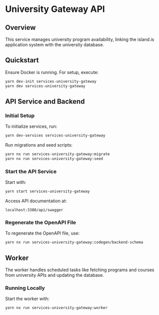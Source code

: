 # University Gateway API

## Overview

This service manages university program availability, linking the island.is application system with the university database.

## Quickstart

Ensure Docker is running. For setup, execute:

```bash
yarn dev-init services-university-gateway
yarn dev services-university-gateway
```

## API Service and Backend

### Initial Setup

To initialize services, run:

```bash
yarn dev-services services-university-gateway
```

Run migrations and seed scripts:

```bash
yarn nx run services-university-gateway:migrate
yarn nx run services-university-gateway:seed
```

### Start the API Service

Start with:

```bash
yarn start services-university-gateway
```

Access API documentation at:

```
localhost:3380/api/swagger
```

### Regenerate the OpenAPI File

To regenerate the OpenAPI file, use:

```bash
yarn nx run services-university-gateway:codegen/backend-schema
```

## Worker

The worker handles scheduled tasks like fetching programs and courses from university APIs and updating the database.

### Running Locally

Start the worker with:

```bash
yarn nx run services-university-gateway:worker
```
